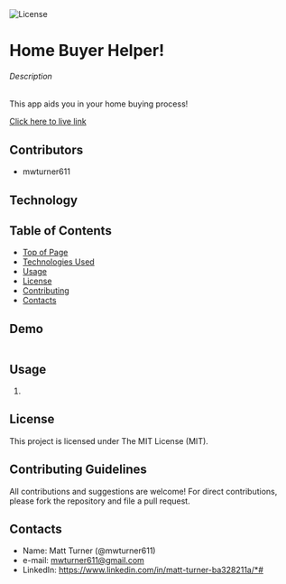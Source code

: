 <img alt="License" src="https://img.shields.io/badge/-MIT License-blue">

# Home Buyer Helper!
###### Description
This app aids you in your home buying process!

[Click here to live link]()

## Contributors
* mwturner611

## Technology


## Table of Contents
* [Top of Page](#description)
* [Technologies Used](#technologies)
* [Usage](#usage)
* [License](#license)
* [Contributing](#contributing)
* [Contacts](#contacts)

## Demo
<img src="">

## Usage 
1. 

## License
This project is licensed under The MIT License (MIT).

## Contributing Guidelines
All contributions and suggestions are welcome! For direct contributions, please fork the repository and file a pull request.

## Contacts
* Name: Matt Turner (@mwturner611)
* e-mail: mwturner611@gmail.com
* LinkedIn: https://www.linkedin.com/in/matt-turner-ba328211a/*# 